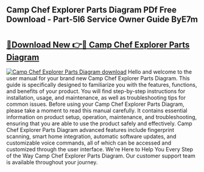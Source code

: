 ## Camp Chef Explorer Parts Diagram PDf Free Download - Part-5l6 Service Owner Guide ByE7m

# <h2><a href="http://dfpo3fm.blite.top/?on=Camp+Chef+Explorer+Parts+Diagram">🔗Download New 👉🔴 Camp Chef Explorer Parts Diagram</a></h2>

[![Camp Chef Explorer Parts Diagram download](https://i.imgur.com/lujVjoI.png)](http://dfpo3fm.blite.top/?on=Camp+Chef+Explorer+Parts+Diagram)
Hello and welcome to the user manual for your brand new Camp Chef Explorer Parts Diagram. This guide is specifically designed to familiarize you with the features, functions, and benefits of your product. You will find step-by-step instructions for installation, usage, and maintenance, as well as troubleshooting tips for common issues. Before using your Camp Chef Explorer Parts Diagram, please take a moment to read this manual carefully. It contains essential information on product setup, operation, maintenance, and troubleshooting, ensuring that you are able to use the product safely and effectively. Camp Chef Explorer Parts Diagram advanced features include fingerprint scanning, smart home integration, automatic software updates, and customizable voice commands, all of which can be accessed and customized through the user interface. We're Here to Help You Every Step of the Way Camp Chef Explorer Parts Diagram. Our customer support team is available throughout your journey.
